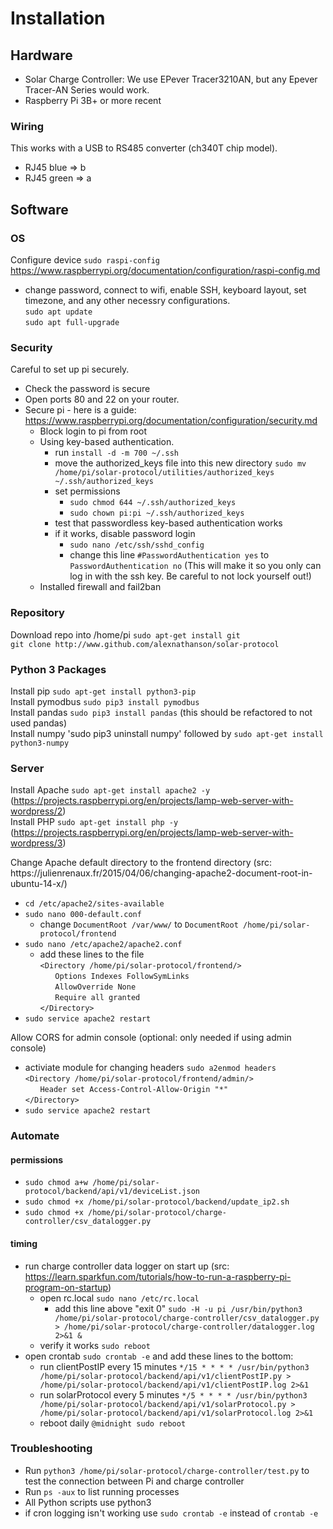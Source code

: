 

# Installation

## Hardware

* Solar Charge Controller: We use EPever Tracer3210AN, but any Epever Tracer-AN Series would work.
* Raspberry Pi 3B+ or more recent

### Wiring
This works with a USB to RS485 converter (ch340T chip model).
* RJ45 blue => b
* RJ45 green => a

## Software

### OS
Configure device `sudo raspi-config` https://www.raspberrypi.org/documentation/configuration/raspi-config.md <br>
* change password, connect to wifi, enable SSH, keyboard layout, set timezone, and any other necessry configurations.<br>
`sudo apt update`<br>
`sudo apt full-upgrade`

### Security
Careful to set up pi securely.
* Check the password is secure
* Open ports 80 and 22 on your router. 
* Secure pi - here is a guide: https://www.raspberrypi.org/documentation/configuration/security.md
	* Block login to pi from root
    * Using key-based authentication.
    	* run `install -d -m 700 ~/.ssh`
    	* move the authorized_keys file into this new directory `sudo mv /home/pi/solar-protocol/utilities/authorized_keys ~/.ssh/authorized_keys`
    	* set permissions
    		* `sudo chmod 644 ~/.ssh/authorized_keys`
			* `sudo chown pi:pi ~/.ssh/authorized_keys`
		* test that passwordless key-based authentication works
		* if it works, disable password login
			* `sudo nano /etc/ssh/sshd_config`
			* change this line `#PasswordAuthentication yes` to `PasswordAuthentication no` (This will make it so you only can log in with the ssh key. Be careful to not lock yourself out!)
    * Installed firewall and fail2ban

### Repository
Download repo into /home/pi
`sudo apt-get install git`<br>
`git clone http://www.github.com/alexnathanson/solar-protocol`

### Python 3 Packages
Install pip `sudo apt-get install python3-pip`<br>
Install pymodbus `sudo pip3 install pymodbus`<br>
Install pandas `sudo pip3 install pandas` (this should be refactored to not used pandas)<br>
Install numpy 'sudo pip3 uninstall numpy' followed by `sudo apt-get install python3-numpy`<br>

### Server
Install Apache `sudo apt-get install apache2 -y` (https://projects.raspberrypi.org/en/projects/lamp-web-server-with-wordpress/2)<br>
Install PHP `sudo apt-get install php -y` (https://projects.raspberrypi.org/en/projects/lamp-web-server-with-wordpress/3)<br>

<p>
Change Apache default directory to the frontend directory (src: https://julienrenaux.fr/2015/04/06/changing-apache2-document-root-in-ubuntu-14-x/)

* `cd /etc/apache2/sites-available`
* `sudo nano 000-default.conf`
	* change `DocumentRoot /var/www/` to `DocumentRoot /home/pi/solar-protocol/frontend`
* `sudo nano /etc/apache2/apache2.conf`
	* add these lines to the file<br>
	`<Directory /home/pi/solar-protocol/frontend/>`<br>
	&nbsp;&nbsp;&nbsp;&nbsp;&nbsp;&nbsp;`Options Indexes FollowSymLinks`<br>
	&nbsp;&nbsp;&nbsp;&nbsp;&nbsp;&nbsp;`AllowOverride None`<br>
	&nbsp;&nbsp;&nbsp;&nbsp;&nbsp;&nbsp;`Require all granted`<br>
	`</Directory>`
* `sudo service apache2 restart`
</p>
<p>
Allow CORS for admin console (optional: only needed if using admin console)

* activiate module for changing headers `sudo a2enmod headers`<br>
	`<Directory /home/pi/solar-protocol/frontend/admin/>`<br>
	&nbsp;&nbsp;&nbsp;&nbsp;&nbsp;&nbsp;`Header set Access-Control-Allow-Origin "*"`<br>
	`</Directory>`
* `sudo service apache2 restart`
</p>

### Automate

#### permissions
* `sudo chmod a+w /home/pi/solar-protocol/backend/api/v1/deviceList.json`
* `sudo chmod +x /home/pi/solar-protocol/backend/update_ip2.sh`
* `sudo chmod +x /home/pi/solar-protocol/charge-controller/csv_datalogger.py`

#### timing
* run charge controller data logger on start up (src: https://learn.sparkfun.com/tutorials/how-to-run-a-raspberry-pi-program-on-startup)
	* open rc.local `sudo nano /etc/rc.local`
		* add this line above "exit 0" `sudo -H -u pi /usr/bin/python3 /home/pi/solar-protocol/charge-controller/csv_datalogger.py > /home/pi/solar-protocol/charge-controller/datalogger.log 2>&1 &`
	* verify it works `sudo reboot`
* open crontab `sudo crontab -e` and add these lines to the bottom:
	* run clientPostIP every 15 minutes `*/15 * * * * /usr/bin/python3 /home/pi/solar-protocol/backend/api/v1/clientPostIP.py > /home/pi/solar-protocol/backend/api/v1/clientPostIP.log 2>&1`
	* run solarProtocol every 5 minutes `*/5 * * * * /usr/bin/python3 /home/pi/solar-protocol/backend/api/v1/solarProtocol.py > /home/pi/solar-protocol/backend/api/v1/solarProtocol.log 2>&1`
	* reboot daily `@midnight sudo reboot`	

### Troubleshooting
* Run `python3 /home/pi/solar-protocol/charge-controller/test.py` to test the connection between Pi and charge controller
* Run `ps -aux` to list running processes
* All Python scripts use python3
* if cron logging isn't working use `sudo crontab -e` instead of `crontab -e`
